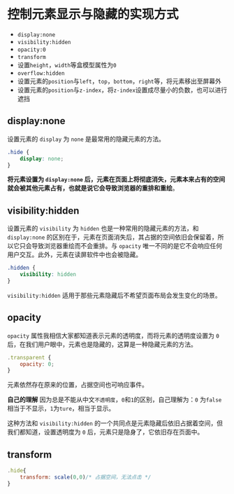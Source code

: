 # 控制元素显示与隐藏的实现方式

* `display:none`
* `visibility:hidden`
* `opacity:0`
* `transform`
* 设置`height`，`width`等盒模型属性为`0`
* `overflow:hidden`
* 设置元素的`position`与`left`，`top`，`bottom`，`right`等，将元素移出至屏幕外
* 设置元素的`position`与`z-index`，将`z-index`设置成尽量小的负数，也可以进行遮挡

## display:none

设置元素的 `display` 为 `none` 是最常用的隐藏元素的方法。

```css
.hide {
    display: none;
}
```

**将元素设置为 `display:none` 后，元素在页面上将彻底消失，元素本来占有的空间就会被其他元素占有，也就是说它会导致浏览器的重排和重绘**。

## visibility:hidden

设置元素的 `visibility` 为 `hidden` 也是一种常用的隐藏元素的方法，和 `display:none` 的区别在于，元素在页面消失后，其占据的空间依旧会保留着，所以它只会导致浏览器重绘而不会重排。与 `opacity` 唯一不同的是它不会响应任何用户交互。此外，元素在读屏软件中也会被隐藏。

```css
.hidden {
    visibility: hidden
}
```

`visibility:hidden` 适用于那些元素隐藏后不希望页面布局会发生变化的场景。

## opacity

`opacity` 属性我相信大家都知道表示元素的透明度，而将元素的透明度设置为 `0` 后，在我们用户眼中，元素也是隐藏的，这算是一种隐藏元素的方法。

```js
.transparent {
    opacity: 0;
}
```

元素依然存在原来的位置，占据空间也可响应事件。

**自己的理解**
因为总是不能从中文`不透明度`，`0`和`1`的区别，自己理解为：`0` 为`false`相当于不显示，`1`为`ture`，相当于显示。

这种方法和 `visibility:hidden` 的一个共同点是元素隐藏后依旧占据着空间，但我们都知道，设置透明度为 `0` 后，元素只是隐身了，它依旧存在页面中。

## transform

```js
.hide{
    transform: scale(0,0)/* 占据空间，无法点击 */
}
```
